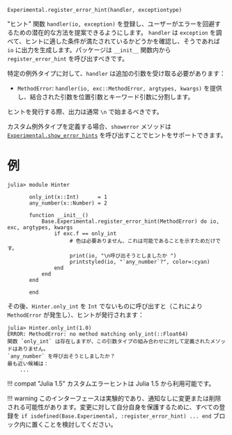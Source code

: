 ```
Experimental.register_error_hint(handler, exceptiontype)
```

"ヒント" 関数 `handler(io, exception)` を登録し、ユーザーがエラーを回避するための潜在的な方法を提案できるようにします。 `handler` は `exception` を調べて、ヒントに適した条件が満たされているかどうかを確認し、そうであれば `io` に出力を生成します。パッケージは `__init__` 関数内から `register_error_hint` を呼び出すべきです。

特定の例外タイプに対して、`handler` は追加の引数を受け取る必要があります：

  * `MethodError`: `handler(io, exc::MethodError, argtypes, kwargs)` を提供し、結合された引数を位置引数とキーワード引数に分割します。

ヒントを発行する際、出力は通常 `\n` で始まるべきです。

カスタム例外タイプを定義する場合、`showerror` メソッドは [`Experimental.show_error_hints`](@ref) を呼び出すことでヒントをサポートできます。

# 例

```
julia> module Hinter

       only_int(x::Int)      = 1
       any_number(x::Number) = 2

       function __init__()
           Base.Experimental.register_error_hint(MethodError) do io, exc, argtypes, kwargs
               if exc.f == only_int
                    # 色は必要ありません、これは可能であることを示すためだけです。
                    print(io, "\n呼び出そうとしましたか ")
                    printstyled(io, "`any_number`?", color=:cyan)
               end
           end
       end

       end
```

その後、`Hinter.only_int` を `Int` でないものに呼び出すと（これにより `MethodError` が発生し）、ヒントが発行されます：

```
julia> Hinter.only_int(1.0)
ERROR: MethodError: no method matching only_int(::Float64)
関数 `only_int` は存在しますが、この引数タイプの組み合わせに対して定義されたメソッドはありません。
`any_number` を呼び出そうとしましたか？
最も近い候補は：
    ...
```

!!! compat "Julia 1.5"
    カスタムエラーヒントは Julia 1.5 から利用可能です。


!!! warning
    このインターフェースは実験的であり、通知なしに変更または削除される可能性があります。変更に対して自分自身を保護するために、すべての登録を `if isdefined(Base.Experimental, :register_error_hint) ... end` ブロック内に置くことを検討してください。

